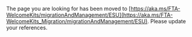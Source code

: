 The page you are looking for has been moved to [https://aka.ms/FTA-WelcomeKits/migrationAndManagement/ESU](https://aka.ms/FTA-WelcomeKits_Migration/migrationAndManagement/ESU). Please update your references.
